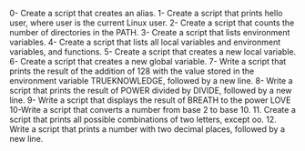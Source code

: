 0- Create a script that creates an alias.
1- Create a script that prints hello user, where user is the current Linux user.
2- Create a script that counts the number of directories in the PATH.
3- Create a script that lists environment variables.
4- Create a script that lists all local variables and environment variables, and functions.
5- Create a script that creates a new local variable.
6- Create a script that creates a new global variable.
7- Write a script that prints the result of the addition of 128 with the value stored in the environment variable TRUEKNOWLEDGE, followed by a new line.
8- Write a script that prints the result of POWER divided by DIVIDE, followed by a new line.
9- Write a script that displays the result of BREATH to the power LOVE
10-Write a script that converts a number from base 2 to base 10.
11. Create a script that prints all possible combinations of two letters, except oo.
12. Write a script that prints a number with two decimal places, followed by a new line.
